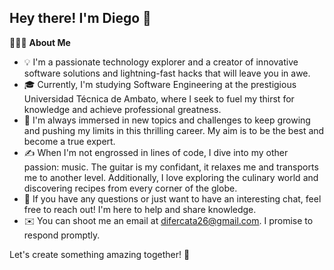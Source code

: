 ## Hey there! I'm Diego 👋

👨🏻‍💻 **About Me**

- 💡 I'm a passionate technology explorer and a creator of innovative software solutions and lightning-fast hacks that will leave you in awe.
- 🎓 Currently, I'm studying Software Engineering at the prestigious Universidad Técnica de Ambato, where I seek to fuel my thirst for knowledge and achieve professional greatness.
- 🌱 I'm always immersed in new topics and challenges to keep growing and pushing my limits in this thrilling career. My aim is to be the best and become a true expert.
- ✍️ When I'm not engrossed in lines of code, I dive into my other passion: music. The guitar is my confidant, it relaxes me and transports me to another level. Additionally, I love exploring the culinary world and discovering recipes from every corner of the globe.
- 💬 If you have any questions or just want to have an interesting chat, feel free to reach out! I'm here to help and share knowledge.
- ✉️ You can shoot me an email at difercata26@gmail.com. I promise to respond promptly.

Let's create something amazing together! 🚀
